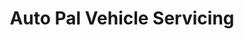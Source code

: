 ---
title: "Auto Pal Vehicle Servicing"
url: /auckland/auto-pal-vehicle-servicing/
shop: Autowerkstatt
---